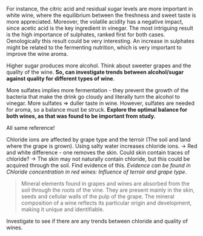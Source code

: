 

For instance, the citric acid and residual sugar levels are more important in
white wine, where the equilibrium between the freshness and sweet taste is
more appreciated. Moreover, the volatile acidity has a negative impact, since
acetic acid is the key ingredient in vinegar. The most intriguing result is the
high importance of sulphates, ranked first for both cases. Oenologically this
result could be very interesting. An increase in sulphates might be related to
the fermenting nutrition, which is very important to improve the wine aroma.

Higher sugar produces more alcohol. Think about sweeter grapes and the quality of the wine. **So, can investigate trends between alcohol/sugar against quality for different types of wine**.

More sulfates implies more fermentation - they prevent the growth of the bacteria that make the drink go cloudy and literally turn the alcohol to vinegar. 
More sulfates => duller taste in wine. However, sulfates are needed for aroma, so a balance must be struck. **Explore the optimal balance for both wines, as that was found to be important from study.**

All same reference!

Chloride ions are affected by grape type and the terroir (The soil and land where the grape is grown). Using salty water increases chloride ions.
-> Red and white difference - one removes the skin. Could skin contain traces of chloride?
  -> The skin may not naturally contain chloride, but this could be acquired through the soil. Find evidence of this. _Evidence can be found in Chloride concentration in red wines: Influence of terroir and grape type_.

> Mineral elements found in grapes and wines are absorbed
from the soil through the roots of the vine. They are present
mainly in the skin, seeds and cellular walls of the pulp of the
grape. The mineral composition of a wine reflects its particular
origin and development, making it unique and identifiable.

Investigate to see if there are any trends between chloride and quality of wines.